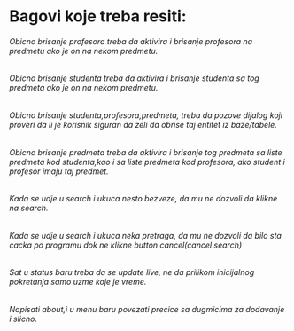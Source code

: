 ﻿# Bagovi koje treba resiti:

###### Obicno brisanje profesora treba da aktivira i brisanje profesora na predmetu ako je on na nekom predmetu.
###### Obicno brisanje studenta treba da aktivira i brisanje studenta sa tog predmeta ako je on na nekom predmetu.
###### Obicno brisanje studenta,profesora,predmeta, treba da pozove dijalog koji proveri da li je korisnik siguran da zeli da obrise taj entitet iz baze/tabele.
###### Obicno brisanje predmeta treba da aktivira i brisanje tog predmeta sa liste predmeta kod studenta,kao i sa liste predmeta kod profesora, ako student i profesor imaju taj predmet.
###### Kada se udje u search i ukuca nesto bezveze, da mu ne dozvoli da klikne na search.
###### Kada se udje u search i ukuca neka pretraga, da mu ne dozvoli da bilo sta cacka po programu dok ne klikne button cancel(cancel search)
###### Sat u status baru treba da se update live, ne da prilikom inicijalnog pokretanja samo uzme koje je vreme.
###### Napisati about,i u menu baru povezati precice sa dugmicima za dodavanje i slicno.
